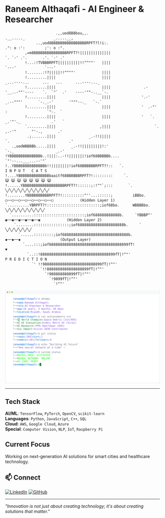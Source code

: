 # Raneem Althaqafi - AI Engineer & Researcher

``` 
                       .,,uod8B8bou,,.                                  .__....._             _.....__,
              ..,uod8BBBBBBBBBBBBBBBBRPFT?l!i:.                           .": o :':         ;': o :".
         ,=m8BBBBBBBBBBBBBBBRPFT?!||||||||||||||                          `. `-' .'.       .'. `-' .'
         !...:!TVBBBRPFT||||||||||!!^^""'   ||||                            `---'             `---'
         !.......:!?|||||!!^^""'            ||||
         !.........||||                     ||||                  _...----...      ...   ...      ...----..._
         !.........||||                     ||||               .-'__..-""'----    `.  `"`  .'    ----'""-..__`-.
         !.........||||                     ||||              '.-'   _.--"""'       `-._.-'       '"""--._   `-.`
         !.........||||                     ||||              '  .-"'                  :                  `"-.  `
         !.........||||                     ||||              '   `.              _.'"'._              .'   `
         `.........||||                    ,||||                    `.       ,.-'"       "'-.,       .'
          .;.......||||               _.-!!|||||                      `.                           .'
   .,uodWBBBBb.....||||       _.-!!|||||||||!:'                         `-._                   _.-'
!YBBBBBBBBBBBBBBb..!|||:..-!!|||||||!iof68BBBBBb....                        `"'--...___...--'"`
!..YBBBBBBBBBBBBBBb!!||||||||!iof68BBBBBBRPFT?!::   `.                  I N P U T   C A T S      
!....YBBBBBBBBBBBBBBbaaitf68BBBBBBRPFT?!:::::::::     `.             😺 😺 😺 😺 😺 😺 😺 😺
!......YBBBBBBBBBBBBBBBBBBBRPFT?!::::::;:!^"`;:::       `.               ╲╱╲╱╲╱╲╱╲╱╲╱╲╱╲╱╲╱╲╱
!........YBBBBBBBBBBRPFT?!::::::::::^''...::::::;         iBBbo.       ○──○──○──○──○──○──○──○            (Hidden Layer 1)
`..........YBRPFT?!::::::::::::::::::::::::;iof68bo.      WBBBBbo.        ╲╱╲╱╲╱╲╱╲╱╲╱╲╱╲╱╲╱
  `..........:::::::::::::::::::::::;iof688888888888b.     `YBBBP^'       ◉──◉──◉──◉──◉──◉            (Hidden Layer 2)
    `........::::::::::::::::;iof688888888888888888888b.     `               ╲╱╲╱╲╱╲╱╲╱╲╱
      `......:::::::::;iof688888888888888888888888888888b.                     ◆──◆──◆                  (Output Layer)
        `....:::;iof688888888888888888888888888888888899fT!                        ▼
          `..::!8888888888888888888888888888888899fT|!^"'                  P R E D I C T I O N
            `' !!988888888888888888888888899fT|!^"' 
                `!!8888888888888888899fT|!^"' 
                  `!988888888899fT|!^"' 
                    `!9899fT|!^"' 
                      `!^"' 
```

  <picture>
    <source media="(prefers-color-scheme: dark)" srcset="https://raw.githubusercontent.com/RaneemQasim5251/RaneemQasim5251/main/dark_mode.svg?v=2">
    <img alt="Profile" src="https://raw.githubusercontent.com/RaneemQasim5251/RaneemQasim5251/main/light_mode.svg?v=2">
  </picture>

---

## Tech Stack
**AI/ML**: `TensorFlow`, `PyTorch`, `OpenCV`, `scikit-learn`  
**Languages**: `Python`, `JavaScript`, `C++`, `SQL`  
**Cloud**: `AWS`, `Google Cloud`, `Azure`  
**Special**: `Computer Vision`, `NLP`, `IoT`, `Raspberry Pi`

## Current Focus
Working on next-generation AI solutions for smart cities and healthcare technology.

## 📫 Connect
[![LinkedIn](https://img.shields.io/badge/LinkedIn-0077B5?style=for-the-badge&logo=linkedin&logoColor=white)](https://linkedin.com/in/raneem-althaqafi)
[![GitHub](https://img.shields.io/badge/GitHub-100000?style=for-the-badge&logo=github&logoColor=white)](https://github.com/RaneemQasim5251)

---
*"Innovation is not just about creating technology; it's about creating solutions that matter."*

